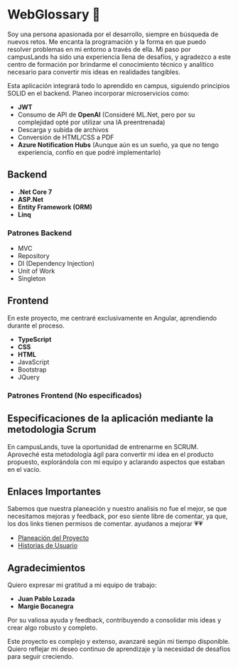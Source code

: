 # WebGlossary 🚀

Soy una persona apasionada por el desarrollo, siempre en búsqueda de nuevos retos. Me encanta la programación y la forma en que puedo resolver problemas en mi entorno a través de ella. Mi paso por campusLands ha sido una experiencia llena de desafíos, y agradezco a este centro de formación por brindarme el conocimiento técnico y analítico necesario para convertir mis ideas en realidades tangibles.

Esta aplicación integrará todo lo aprendido en campus, siguiendo principios SOLID en el backend. Planeo incorporar microservicios como:

- **JWT**
- Consumo de API de **OpenAI** (Consideré ML.Net, pero por su complejidad opté por utilizar una IA preentrenada)
- Descarga y subida de archivos
- Conversión de HTML/CSS a PDF
- **Azure Notification Hubs** (Aunque aún es un sueño, ya que no tengo experiencia, confío en que podré implementarlo)

## Backend

- **.Net Core 7**
- **ASP.Net**
- **Entity Framework (ORM)**
- **Linq**

### Patrones Backend

- MVC
- Repository
- DI (Dependency Injection)
- Unit of Work
- Singleton

## Frontend

En este proyecto, me centraré exclusivamente en Angular, aprendiendo durante el proceso.

- **TypeScript**
- **CSS**
- **HTML**
- JavaScript
- Bootstrap
- JQuery

### Patrones Frontend (No especificados)


## Especificaciones de la aplicación mediante la metodologia Scrum
En campusLands, tuve la oportunidad de entrenarme en SCRUM. Aproveché esta metodología ágil para convertir mi idea en el producto propuesto, explorándola con mi equipo y aclarando aspectos que estaban en el vacío.

## Enlaces Importantes
Sabemos que nuestra planeación y nuestro analisis no fue el mejor, se que necesitamos mejoras y feedback, por eso siente libre de comentar, ya que, los dos links tienen permisos de comentar. ayudanos a mejorar 💗💗

- [Planeación del Proyecto](https://docs.google.com/document/d/1owYqZ9iEpoDVmNXWlrRawY1ZJ5lR4FCwYbQFKi8hgg0/edit?usp=sharing)
- [Historias de Usuario](https://www.canva.com/design/DAF1xG3esFs/pgG7OTTg7K4CyERIUz9RsA/edit?utm_content=DAF1xG3esFs&utm_campaign=designshare&utm_medium=link2&utm_source=sharebutton)

## Agradecimientos

Quiero expresar mi gratitud a mi equipo de trabajo:

- **Juan Pablo Lozada**
- **Margie Bocanegra**

Por su valiosa ayuda y feedback, contribuyendo a consolidar mis ideas y crear algo robusto y completo.

Este proyecto es complejo y extenso, avanzaré según mi tiempo disponible. Quiero reflejar mi deseo continuo de aprendizaje y la necesidad de desafíos para seguir creciendo.
